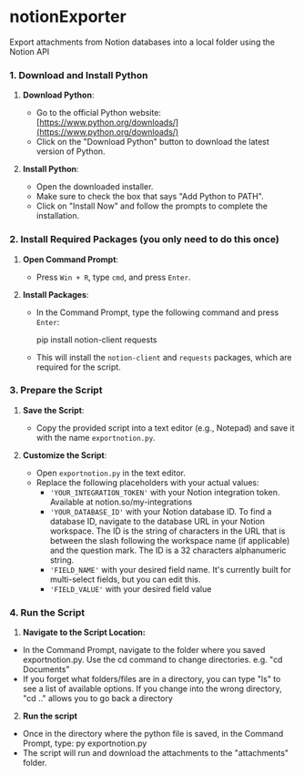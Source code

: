 # notionExporter
Export attachments from Notion databases into a local folder using the Notion API

### 1. Download and Install Python

1. **Download Python**:
   - Go to the official Python website: [https://www.python.org/downloads/](https://www.python.org/downloads/)
   - Click on the "Download Python" button to download the latest version of Python.

2. **Install Python**:
   - Open the downloaded installer.
   - Make sure to check the box that says "Add Python to PATH".
   - Click on "Install Now" and follow the prompts to complete the installation.

### 2. Install Required Packages (you only need to do this once)

1. **Open Command Prompt**:
   - Press `Win + R`, type `cmd`, and press `Enter`.

2. **Install Packages**:
   - In the Command Prompt, type the following command and press `Enter`:

     pip install notion-client requests
     
   - This will install the `notion-client` and `requests` packages, which are required for the script.

### 3. Prepare the Script

1. **Save the Script**:
   - Copy the provided script into a text editor (e.g., Notepad) and save it with the name `exportnotion.py`.

2. **Customize the Script**:
   - Open `exportnotion.py` in the text editor.
   - Replace the following placeholders with your actual values:
     - `'YOUR_INTEGRATION_TOKEN'` with your Notion integration token. Available at notion.so/my-integrations
     - `'YOUR_DATABASE_ID'` with your Notion database ID. To find a database ID, navigate to the database URL in your Notion workspace. The ID is the string of characters in the URL that is between the slash following the workspace name (if applicable) and the question mark. The ID is a 32 characters alphanumeric string.
     - `'FIELD_NAME'` with your desired field name. It's currently built for multi-select fields, but you can edit this.
     - `'FIELD_VALUE'` with your desired field value

### 4. Run the Script
1. **Navigate to the Script Location:**
- In the Command Prompt, navigate to the folder where you saved exportnotion.py. Use the cd command to change directories. e.g. "cd Documents"
- If you forget what folders/files are in a directory, you can type "ls" to see a list of available options. If you change into the wrong directory, "cd .." allows you to go back a directory
2. **Run the script**
- Once in the directory where the python file is saved, in the Command Prompt, type: py exportnotion.py
- The script will run and download the attachments to the "attachments" folder.
